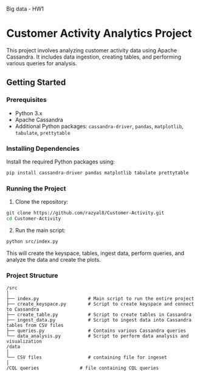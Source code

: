 Big data - HW1

# Customer Activity Analytics Project

This project involves analyzing customer activity data using Apache Cassandra. It includes data ingestion, creating tables, and performing various queries for analysis.

## Getting Started

### Prerequisites

- Python 3.x
- Apache Cassandra
- Additional Python packages: `cassandra-driver`, `pandas`, `matplotlib`, `tabulate`, `prettytable`

### Installing Dependencies

Install the required Python packages using:

```bash
pip install cassandra-driver pandas matplotlib tabulate prettytable
```

### Running the Project

1. Clone the repository:

```bash
git clone https://github.com/razyal8/Customer-Activity.git
cd Customer-Activity
```

2. Run the main script:

```bash
python src/index.py
```

This will create the keyspace, tables, ingest data, perform queries, and analyze the data and create the plots.

### Project Structure

```plaintext
/src
│
├── index.py                  # Main script to run the entire project
├── create_keyspace.py        # Script to create keyspace and connect to Cassandra
├── create_table.py           # Script to create tables in Cassandra
├── ingest_data.py            # Script to ingest data into Cassandra tables from CSV files
├── queries.py                # Contains various Cassandra queries
└── data_analysis.py          # Script to perform data analysis and visualization
/data
│
└── CSV files                 # containing file for ingeset 
│
/CQL queries               # file containing CQL queries

